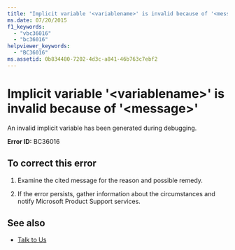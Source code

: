 ```yaml
---
title: "Implicit variable '<variablename>' is invalid because of '<message>'"
ms.date: 07/20/2015
f1_keywords: 
  - "vbc36016"
  - "bc36016"
helpviewer_keywords: 
  - "BC36016"
ms.assetid: 0b834480-7202-4d3c-a841-46b763c7ebf2
---
```

# Implicit variable '\<variablename>' is invalid because of '\<message>'

An invalid implicit variable has been generated during debugging.  
  
 **Error ID:** BC36016  
  
## To correct this error  
  
1. Examine the cited message for the reason and possible remedy.  
  
2. If the error persists, gather information about the circumstances and notify Microsoft Product Support services.  
  
## See also

- [Talk to Us](/visualstudio/ide/feedback-options)
